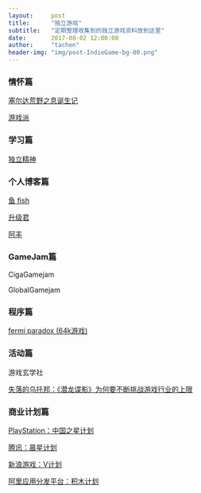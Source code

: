 ```yaml
---
layout:     post
title:      "独立游戏"
subtitle:   "定期整理收集到的独立游戏资料放到这里"
date:       2017-08-02 12:00:00
author:     "tachen"
header-img: "img/post-IndieGame-bg-00.png"
---
```


<h3 class="section-heading">情怀篇</h3>
<a href="http://bbs.saraba1st.com/2b/thread-1483090-1-1.html" target="_blank">塞尔达荒野之息诞生记</a>
<br />

<a href="http://www.gad.qq.com/gamepie/list?page=1#tab" target="_blank">游戏派</a>


<h3 class="section-heading">学习篇</h3>
<a href="https://indienova.com/" target="_blank">独立精神</a>

<h3 class="section-heading">个人博客篇</h3>
<a href="http://www.fishartgame.com/" target="_blank">鱼 fish</a>
<br />

<a href="http://levelupjun.github.io/" target="_blank">升级君</a>
<br />

<a href="http://www.fenglee.com/" target="_blank">阿丰</a>

<h3 class="section-heading">GameJam篇</h3>
<p>CigaGamejam</p>
<p>GlobalGamejam</p>

<h3 class="section-heading">程序篇</h3>
<a href="http://www.pouet.net/prod.php?which=67113" target="_blank">fermi paradox	(64k游戏)</a>

<h3 class="section-heading">活动篇</h3>
<p>游戏玄学社</p>

<a href="https://zhuanlan.zhihu.com/p/27891290" target="_blank">失落的乌托邦：《潜龙谍影》为何要不断挑战游戏行业的上限</a>

<h3 class="section-heading">商业计划篇</h3>
<a href="https://www.playstation.com.cn/chinaheroproject/hero.html" target="_blank">PlayStation：中国之星计划</a>
<br />

<a href="http://www.gad.qq.com/hatch/expert-plan#" target="_blank">腾讯：晨星计划</a>
<br />

<a href="http://v.game.sina.com/" target="_blank">新浪游戏：V计划</a>
<br />

<a href="http://open.uc.cn/activity/bricks/apply" target="_blank">阿里应用分发平台：积木计划</a>
<br />








